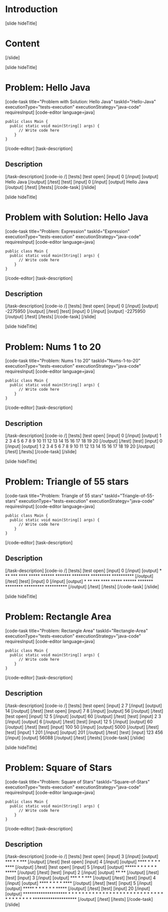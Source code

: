# Introduction
[slide hideTitle]

# Content


[/slide]

[slide hideTitle]
# Problem: Hello Java
[code-task title="Problem with Solution: Hello Java" taskId="Hello-Java" executionType="tests-execution" executionStrategy="java-code" requiresInput]
[code-editor language=java]
```
public class Main {
  public static void main(String[] args) {
      // Write code here
    }
}
```
[/code-editor]
[task-description]
## Description



[/task-description]
[code-io /]
[tests]
[test open]
[input]
0
[/input]
[output]
Hello Java
[/output]
[/test]
[test]
[input]
0
[/input]
[output]
Hello Java
[/output]
[/test]
[/tests]
[/code-task]
[/slide]

[slide hideTitle]
# Problem with Solution: Hello Java
[code-task title="Problem: Expression" taskId="Expression" executionType="tests-execution" executionStrategy="java-code" requiresInput]
[code-editor language=java]
```
public class Main {
  public static void main(String[] args) {
      // Write code here
    }
}
```
[/code-editor]
[task-description]
## Description



[/task-description]
[code-io /]
[tests]
[test open]
[input]
0
[/input]
[output]
-2275950
[/output]
[/test]
[test]
[input]
0
[/input]
[output]
-2275950
[/output]
[/test]
[/tests]
[/code-task]
[/slide]

[slide hideTitle]
# Problem: Nums 1 to 20
[code-task title="Problem: Nums 1 to 20" taskId="Nums-1-to-20" executionType="tests-execution" executionStrategy="java-code" requiresInput]
[code-editor language=java]
```
public class Main {
  public static void main(String[] args) {
      // Write code here
    }
}
```
[/code-editor]
[task-description]
## Description



[/task-description]
[code-io /]
[tests]
[test open]
[input]
0
[/input]
[output]
1
2
3
4
5
6
7
8
9
10
11
12
13
14
15
16
17
18
19
20
[/output]
[/test]
[test]
[input]
0
[/input]
[output]
1
2
3
4
5
6
7
8
9
10
11
12
13
14
15
16
17
18
19
20
[/output]
[/test]
[/tests]
[/code-task]
[/slide]

[slide hideTitle]
# Problem: Triangle of 55 stars
[code-task title="Problem: Triangle of 55 stars" taskId="Triangle-of-55-stars" executionType="tests-execution" executionStrategy="java-code" requiresInput]
[code-editor language=java]
```
public class Main {
  public static void main(String[] args) {
      // Write code here
    }
}
```
[/code-editor]
[task-description]
## Description


[/task-description]
[code-io /]
[tests]
[test open]
[input]
0
[/input]
[output]
\*
\*\*
\*\*\*
\*\*\*\*
\*\*\*\*\*
\*\*\*\*\*\*
\*\*\*\*\*\*\*
\*\*\*\*\*\*\*\*
\*\*\*\*\*\*\*\*\*
\*\*\*\*\*\*\*\*\*\*
[/output]
[/test]
[test]
[input]
0
[/input]
[output]
\*
\*\*
\*\*\*
\*\*\*\*
\*\*\*\*\*
\*\*\*\*\*\*
\*\*\*\*\*\*\*
\*\*\*\*\*\*\*\*
\*\*\*\*\*\*\*\*\*
\*\*\*\*\*\*\*\*\*\*
[/output]
[/test]
[/tests]
[/code-task]
[/slide]

[slide hideTitle]
# Problem: Rectangle Area
[code-task title="Problem: Rectangle Area" taskId="Rectangle-Area" executionType="tests-execution" executionStrategy="java-code" requiresInput]
[code-editor language=java]
```
public class Main {
  public static void main(String[] args) {
      // Write code here
    }
}
```
[/code-editor]
[task-description]
## Description


[/task-description]
[code-io /]
[tests]
[test open]
[input]
2
7
[/input]
[output]
14
[/output]
[/test]
[test open]
[input]
7
8
[/input]
[output]
56
[/output]
[/test]
[test open]
[input]
12
5
[/input]
[output]
60
[/output]
[/test]
[test]
[input]
2
3
[/input]
[output]
6
[/output]
[/test]
[test]
[input]
12
5
[/input]
[output]
60
[/output]
[/test]
[test]
[input]
100
50
[/input]
[output]
5000
[/output]
[/test]
[test]
[input]
1
201
[/input]
[output]
201
[/output]
[/test]
[test]
[input]
123
456
[/input]
[output]
56088
[/output]
[/test]
[/tests]
[/code-task]
[/slide]

[slide hideTitle]
# Problem: Square of Stars
[code-task title="Problem: Square of Stars" taskId="Square-of-Stars" executionType="tests-execution" executionStrategy="java-code" requiresInput]
[code-editor language=java]
```
public class Main {
  public static void main(String[] args) {
      // Write code here
    }
}
```
[/code-editor]
[task-description]
## Description

[/task-description]
[code-io /]
[tests]
[test open]
[input]
3
[/input]
[output]
\*\*\*
\* \*
\*\*\*
[/output]
[/test]
[test open]
[input]
4
[/input]
[output]
\*\*\*\*
\*  \*
\*  \*
\*\*\*\*
[/output]
[/test]
[test open]
[input]
5
[/input]
[output]
\*\*\*\*\*
\*   \*
\*   \*
\*   \*
\*\*\*\*\*
[/output]
[/test]
[test]
[input]
2
[/input]
[output]
\*\*
\*\*
[/output]
[/test]
[test]
[input]
3
[/input]
[output]
\*\*\*
\* \*
\*\*\*
[/output]
[/test]
[test]
[input]
4
[/input]
[output]
\*\*\*\*
\*  \*
\*  \*
\*\*\*\*
[/output]
[/test]
[test]
[input]
5
[/input]
[output]
\*\*\*\*\*
\*   \*
\*   \*
\*   \*
\*\*\*\*\*
[/output]
[/test]
[test]
[input]
20
[/input]
[output]
\*\*\*\*\*\*\*\*\*\*\*\*\*\*\*\*\*\*\*\*
\*                  \*
\*                  \*
\*                  \*
\*                  \*
\*                  \*
\*                  \*
\*                  \*
\*                  \*
\*                  \*
\*                  \*
\*                  \*
\*                  \*
\*                  \*
\*                  \*
\*                  \*
\*                  \*
\*                  \*
\*                  \*
\*\*\*\*\*\*\*\*\*\*\*\*\*\*\*\*\*\*\*\*
[/output]
[/test]
[/tests]
[/code-task]
[/slide]

